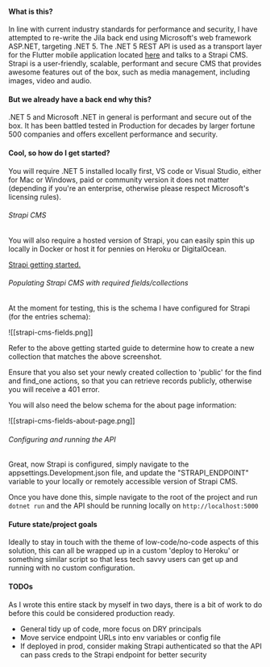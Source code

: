 #### What is this?

In line with current industry standards for performance and security, I have attempted to re-write the Jila back end using Microsoft's web framework ASP.NET, targeting .NET 5. The .NET 5 REST API is used as a transport layer for the Flutter mobile application located <a href="https://github.com/JilaFramework/jila-mobile">here<a/> and talks to a Strapi CMS. Strapi is a user-friendly, scalable, performant and secure CMS that provides awesome features out of the box, such as media management, including images, video and audio.

#### But we already have a back end why this?

.NET 5 and Microsoft .NET in general is performant and secure out of the box. It has been battled tested in Production for decades by larger fortune 500 companies and offers excellent performance and security.
	
#### Cool, so how do I get started?
You will require .NET 5 installed locally first, VS code or Visual Studio, either for Mac or Windows, paid or community version it does not matter (depending if you're an enterprise, otherwise please respect Microsoft's licensing rules).

###### Strapi CMS
	
You will also require a hosted version of Strapi, you can easily spin this up locally in Docker or host it for pennies on Heroku or DigitalOcean.
	
<a href='https://strapi.io/documentation/developer-docs/latest/getting-started/quick-start.html'>Strapi getting started.<a>
	
###### Populating Strapi CMS with required fields/collections
	
At the moment for testing, this is the schema I have configured for Strapi (for the entries schema):

![[strapi-cms-fields.png]]
	
Refer to the above getting started guide to determine how to create a new collection that matches the above screenshot.
	
Ensure that you also set your newly created collection to 'public' for the find and find_one actions, so that you can retrieve records publicly, otherwise you will receive a 401 error.
	
You will also need the below schema for the about page information:

![[strapi-cms-fields-about-page.png]]
	
###### Configuring and running the API
	
Great, now Strapi is configured, simply navigate to the appsettings.Development.json file, and update the "STRAPI_ENDPOINT" variable to your locally or remotely accessible version of Strapi CMS.

Once you have done this, simple navigate to the root of the project and run `dotnet run` and the API should be running locally on `http://localhost:5000`
	
#### Future state/project goals
	
Ideally to stay in touch with the theme of low-code/no-code aspects of this solution, this can all be wrapped up in a custom 'deploy to Heroku' or something similar script so that less tech savvy users can get up and running with no custom configuration.
	
#### TODOs
	
As I wrote this entire stack by myself in two days, there is a bit of work to do before this could be considered production ready.
	
- General tidy up of code, more focus on DRY principals
- Move service endpoint URLs into env variables or config file
- If deployed in prod, consider making Strapi authenticated so that the API can pass creds to the Strapi endpoint for better security